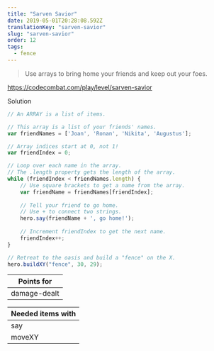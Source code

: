 ```yaml
---
title: "Sarven Savior"
date: 2019-05-01T20:28:08.592Z
translationKey: "sarven-savior"
slug: "sarven-savior"
order: 12
tags:
  - fence
---
```


> Use arrays to bring home your friends and keep out your foes.

https://codecombat.com/play/level/sarven-savior

Solution

```javascript
// An ARRAY is a list of items.

// This array is a list of your friends' names.
var friendNames = ['Joan', 'Ronan', 'Nikita', 'Augustus'];

// Array indices start at 0, not 1!
var friendIndex = 0;

// Loop over each name in the array.
// The .length property gets the length of the array.
while (friendIndex < friendNames.length) {
    // Use square brackets to get a name from the array.
    var friendName = friendNames[friendIndex];
    
    // Tell your friend to go home.
    // Use + to connect two strings.
    hero.say(friendName + ', go home!');
    
    // Increment friendIndex to get the next name.
    friendIndex++;
}

// Retreat to the oasis and build a "fence" on the X.
hero.buildXY("fence", 30, 29);
```

Points for |
--- |
damage-dealt |

Needed items with |
--- |
say |
moveXY |


